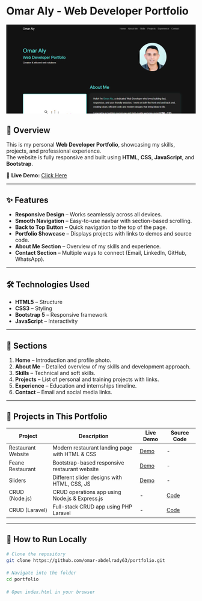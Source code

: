 # Omar Aly - Web Developer Portfolio

![Portfolio Screenshot](screenshot.png) <!-- ضع صورة من المشروع هنا -->

## 📌 Overview
This is my personal **Web Developer Portfolio**, showcasing my skills, projects, and professional experience.  
The website is fully responsive and built using **HTML**, **CSS**, **JavaScript**, and **Bootstrap**.

🔗 **Live Demo:** [Click Here](https://omar-abdelrady63.github.io/Portfolio/) 

---

## ✨ Features
- **Responsive Design** – Works seamlessly across all devices.
- **Smooth Navigation** – Easy-to-use navbar with section-based scrolling.
- **Back to Top Button** – Quick navigation to the top of the page.
- **Portfolio Showcase** – Displays projects with links to demos and source code.
- **About Me Section** – Overview of my skills and experience.
- **Contact Section** – Multiple ways to connect (Email, LinkedIn, GitHub, WhatsApp).

---

## 🛠️ Technologies Used
- **HTML5** – Structure
- **CSS3** – Styling
- **Bootstrap 5** – Responsive framework
- **JavaScript** – Interactivity
---

## 📂 Sections
1. **Home** – Introduction and profile photo.
2. **About Me** – Detailed overview of my skills and development approach.
3. **Skills** – Technical and soft skills.
4. **Projects** – List of personal and training projects with links.
5. **Experience** – Education and internships timeline.
6. **Contact** – Email and social media links.

---

## 🚀 Projects in This Portfolio
| Project | Description | Live Demo | Source Code |
|---------|-------------|-----------|-------------|
| Restaurant Website | Modern restaurant landing page with HTML & CSS | [Demo](https://omar-abdelrady63.github.io/Restaurant/) | - |
| Feane Restaurant | Bootstrap-based responsive restaurant website | [Demo](https://omar-abdelrady63.github.io/Feane/) | - |
| Sliders | Different slider designs with HTML, CSS, JS | [Demo](https://omar-abdelrady63.github.io/Sliders/) | - |
| CRUD (Node.js) | CRUD operations app using Node.js & Express.js | - | [Code](https://github.com/omar-abdelrady63/CRUD-operations-using-node.js) |
| CRUD (Laravel) | Full-stack CRUD app using PHP Laravel | - | [Code](https://github.com/omar-abdelrady63/CRUD-Operations-using-PHP-laravel) |

---

## 📄 How to Run Locally
```bash
# Clone the repository
git clone https://github.com/omar-abdelrady63/portfolio.git

# Navigate into the folder
cd portfolio

# Open index.html in your browser
